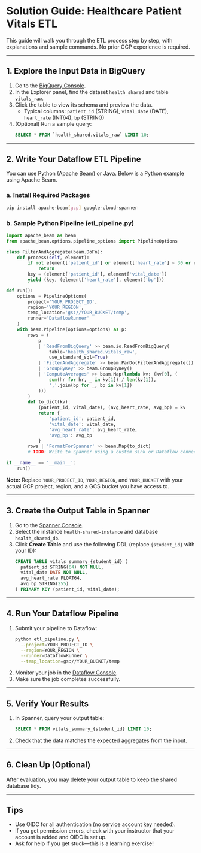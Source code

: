 # Solution Guide: Healthcare Patient Vitals ETL

This guide will walk you through the ETL process step by step, with explanations and sample commands. No prior GCP experience is required.

---

## 1. Explore the Input Data in BigQuery
1. Go to the [BigQuery Console](https://console.cloud.google.com/bigquery).
2. In the Explorer panel, find the dataset `health_shared` and table `vitals_raw`.
3. Click the table to view its schema and preview the data.
   - Typical columns: `patient_id` (STRING), `vital_date` (DATE), `heart_rate` (INT64), `bp` (STRING)
4. (Optional) Run a sample query:
   ```sql
   SELECT * FROM `health_shared.vitals_raw` LIMIT 10;
   ```

---

## 2. Write Your Dataflow ETL Pipeline
You can use Python (Apache Beam) or Java. Below is a Python example using Apache Beam.

### a. Install Required Packages
```bash
pip install apache-beam[gcp] google-cloud-spanner
```

### b. Sample Python Pipeline (etl_pipeline.py)
```python
import apache_beam as beam
from apache_beam.options.pipeline_options import PipelineOptions

class FilterAndAggregate(beam.DoFn):
    def process(self, element):
        if not element['patient_id'] or element['heart_rate'] < 30 or element['heart_rate'] > 220:
            return
        key = (element['patient_id'], element['vital_date'])
        yield (key, (element['heart_rate'], element['bp']))

def run():
    options = PipelineOptions(
        project='YOUR_PROJECT_ID',
        region='YOUR_REGION',
        temp_location='gs://YOUR_BUCKET/temp',
        runner='DataflowRunner'
    )
    with beam.Pipeline(options=options) as p:
        rows = (
            p
            | 'ReadFromBigQuery' >> beam.io.ReadFromBigQuery(
                table='health_shared.vitals_raw',
                use_standard_sql=True)
            | 'FilterAndAggregate' >> beam.ParDo(FilterAndAggregate())
            | 'GroupByKey' >> beam.GroupByKey()
            | 'ComputeAverages' >> beam.Map(lambda kv: (kv[0], (
                sum(hr for hr, _ in kv[1]) / len(kv[1]),
                ','.join(bp for _, bp in kv[1])
            )))
        )
        def to_dict(kv):
            (patient_id, vital_date), (avg_heart_rate, avg_bp) = kv
            return {
                'patient_id': patient_id,
                'vital_date': vital_date,
                'avg_heart_rate': avg_heart_rate,
                'avg_bp': avg_bp
            }
        rows | 'FormatForSpanner' >> beam.Map(to_dict)
        # TODO: Write to Spanner using a custom sink or Dataflow connector

if __name__ == '__main__':
    run()
```

**Note:** Replace `YOUR_PROJECT_ID`, `YOUR_REGION`, and `YOUR_BUCKET` with your actual GCP project, region, and a GCS bucket you have access to.

---

## 3. Create the Output Table in Spanner
1. Go to the [Spanner Console](https://console.cloud.google.com/spanner).
2. Select the instance `health-shared-instance` and database `health_shared_db`.
3. Click **Create Table** and use the following DDL (replace `{student_id}` with your ID):
   ```sql
   CREATE TABLE vitals_summary_{student_id} (
     patient_id STRING(64) NOT NULL,
     vital_date DATE NOT NULL,
     avg_heart_rate FLOAT64,
     avg_bp STRING(255)
   ) PRIMARY KEY (patient_id, vital_date);
   ```

---

## 4. Run Your Dataflow Pipeline
1. Submit your pipeline to Dataflow:
   ```bash
   python etl_pipeline.py \
     --project=YOUR_PROJECT_ID \
     --region=YOUR_REGION \
     --runner=DataflowRunner \
     --temp_location=gs://YOUR_BUCKET/temp
   ```
2. Monitor your job in the [Dataflow Console](https://console.cloud.google.com/dataflow).
3. Make sure the job completes successfully.

---

## 5. Verify Your Results
1. In Spanner, query your output table:
   ```sql
   SELECT * FROM vitals_summary_{student_id} LIMIT 10;
   ```
2. Check that the data matches the expected aggregates from the input.

---

## 6. Clean Up (Optional)
After evaluation, you may delete your output table to keep the shared database tidy.

---

## Tips
- Use OIDC for all authentication (no service account key needed).
- If you get permission errors, check with your instructor that your account is added and OIDC is set up.
- Ask for help if you get stuck—this is a learning exercise!
